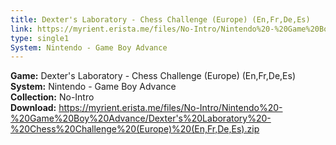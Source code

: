 ```yaml
---
title: Dexter's Laboratory - Chess Challenge (Europe) (En,Fr,De,Es)
link: https://myrient.erista.me/files/No-Intro/Nintendo%20-%20Game%20Boy%20Advance/Dexter's%20Laboratory%20-%20Chess%20Challenge%20(Europe)%20(En,Fr,De,Es).zip
type: single1
System: Nintendo - Game Boy Advance
---
```

<b>Game:</b> Dexter's Laboratory - Chess Challenge (Europe) (En,Fr,De,Es)<br>
<b>System:</b> Nintendo - Game Boy Advance<br>
<b>Collection:</b> No-Intro<br>
<b>Download:</b> https://myrient.erista.me/files/No-Intro/Nintendo%20-%20Game%20Boy%20Advance/Dexter's%20Laboratory%20-%20Chess%20Challenge%20(Europe)%20(En,Fr,De,Es).zip